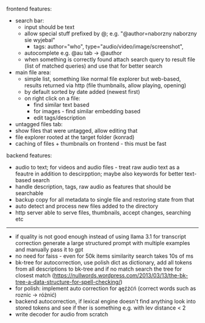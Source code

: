 frontend features:
- search bar:
    - input should be text
    - allow special stuff prefixed by @; e.g. "@author=naborzny naborzny sie wyjebal"
        - tags: author="who", type="audio/video/image/screenshot", 
    - autocomplete e.g. @au tab -> @author
    - when something is correctly found attach search query to result file (list of matched queries) and use that for better search
- main file area:
    - simple list, something like normal file explorer but web-based, results returned via http (file thumbnails, allow playing, opening)
    - by default sorted by date added (newest first)
    - on right click on a file:
        - find similar text based
        - for images - find similar embedding based
        - edit tags/description
- untagged files tab:
 - show files that were untagged, allow editing that
- file explorer rooted at the target folder (konrad)
- caching of files + thumbnails on frontend - this must be fast


backend features:
- audio to text; for videos and audio files - treat raw audio text as a feautre in addition to descirpption; maybe also keywords for better text-based search
- handle description, tags, raw audio as features that should be searchable
- backup copy for all metadata to single file and restoring state from that
- auto detect and process new files added to the directory
- http server able to serve files, thumbnails, accept changes, searching etc


---

- if quality is not good enough instead of using llama 3.1 for transcript correction generate a large structured prompt with multiple examples and manually pass it to gpt
- no need for faiss - even for 50k items similarity search takes 10s of ms
- bk-tree for autocorrection, use polish dict as dictionary, add all tokens from all descriptions to bk-tree and if no match search the tree for closest match (https://nullwords.wordpress.com/2013/03/13/the-bk-tree-a-data-structure-for-spell-checking/)
- for polish: implement auto correction for ąęźżćń (correct words such as roznic -> różnić)
- backend autocorrection, if lexical engine doesn't find anything look into stored tokens and see if ther is something e.g. with lev distance < 2
- write decoder for audio from scratch


